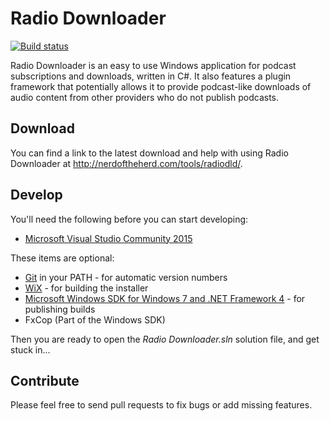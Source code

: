 Radio Downloader
================

[![Build status](https://ci.appveyor.com/api/projects/status/933pimxj2u2eil9g/branch/master?svg=true)](https://ci.appveyor.com/project/ribbons/radiodownloader/branch/master)

Radio Downloader is an easy to use Windows application for podcast subscriptions and downloads, written in C#. It also features a plugin framework that potentially allows it to provide podcast-like downloads of audio content from other providers who do not publish podcasts.

Download
--------

You can find a link to the latest download and help with using Radio Downloader at http://nerdoftheherd.com/tools/radiodld/.

Develop
-------

You'll need the following before you can start developing:

* [Microsoft Visual Studio Community 2015](https://www.visualstudio.com/products/visual-studio-community-vs)

These items are optional:

* [Git](http://msysgit.github.io/) in your PATH - for automatic version numbers
* [WiX](http://wix.sourceforge.net/) - for building the installer
* [Microsoft Windows SDK for Windows 7 and .NET Framework 4](http://www.microsoft.com/download/en/details.aspx?id=8279) - for publishing builds
* FxCop (Part of the Windows SDK)

Then you are ready to open the _Radio Downloader.sln_ solution file, and get stuck in...

Contribute
----------

Please feel free to send pull requests to fix bugs or add missing features.

